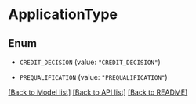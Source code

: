 # ApplicationType

## Enum


* `CREDIT_DECISION` (value: `"CREDIT_DECISION"`)

* `PREQUALIFICATION` (value: `"PREQUALIFICATION"`)


[[Back to Model list]](../README.md#documentation-for-models) [[Back to API list]](../README.md#documentation-for-api-endpoints) [[Back to README]](../README.md)


